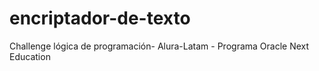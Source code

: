 <h1>encriptador-de-texto</h1>
<p>Challenge lógica de programación- Alura-Latam - Programa Oracle Next Education</p>
